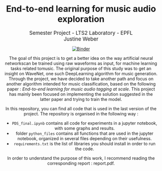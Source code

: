 # <center> End-to-end learning for music audio exploration <center/>
<center> <big> Semester Project - LTS2 Laboratory - EPFL <big/> <center/>
<center> <small> Justine Weber <small/> <center/>

[![Binder](https://mybinder.org/badge_logo.svg)](https://mybinder.org/v2/gh/JustineWeb/pds-wavenet.git/master)

The goal of this project is to get a better idea on the way artificial neural networkscan be trained using raw waveforms as input, for machine learning tasks related tomusic. The original purpose of this study was to get an insight on WaveNet, one such DeepLearning algorithm for music generation.  Through the project, we have decided to take another path and focus on another algorithm intended for music classification, based on the following paper : _End-to-end learning for music audio tagging at scale_. This project has mainly been focused on implementing the solution suggested in the latter paper and trying to train the model. 

In this repository, you can find all code that is used in the last version of the project. 
The repository is organised in the following way :
- `PDS_final.ipynb` contains all code for experiments in a jupyter notebook, with some graphs and results.
- folder `python_files` contains all functions that are used in the jupyter notebook, organized in several files depending on their usefulness.
- `requirements.txt` is the list of libraries you should install in order to run the code.


In order to understand the purpose of this work, I recommend reading the corresponding report : report.pdf.
